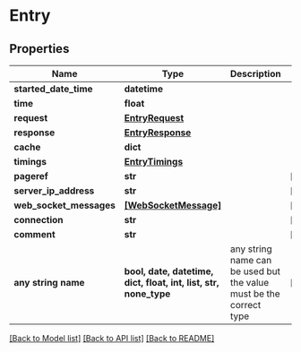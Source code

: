 # Entry


## Properties
Name | Type | Description | Notes
------------ | ------------- | ------------- | -------------
**started_date_time** | **datetime** |  | 
**time** | **float** |  | 
**request** | [**EntryRequest**](EntryRequest.md) |  | 
**response** | [**EntryResponse**](EntryResponse.md) |  | 
**cache** | **dict** |  | 
**timings** | [**EntryTimings**](EntryTimings.md) |  | 
**pageref** | **str** |  | [optional] 
**server_ip_address** | **str** |  | [optional] 
**web_socket_messages** | [**[WebSocketMessage]**](WebSocketMessage.md) |  | [optional] 
**connection** | **str** |  | [optional] 
**comment** | **str** |  | [optional] 
**any string name** | **bool, date, datetime, dict, float, int, list, str, none_type** | any string name can be used but the value must be the correct type | [optional]

[[Back to Model list]](../README.md#documentation-for-models) [[Back to API list]](../README.md#documentation-for-api-endpoints) [[Back to README]](../README.md)


